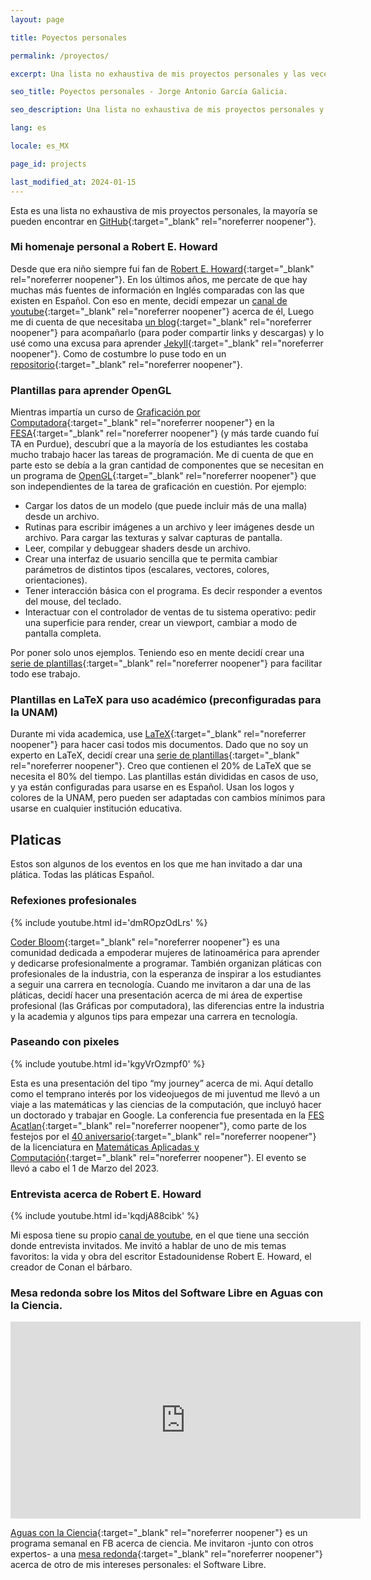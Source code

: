 ```yaml
---
layout: page

title: Poyectos personales

permalink: /proyectos/

excerpt: Una lista no exhaustiva de mis proyectos personales y las veces que me han invitado a dar una charla.

seo_title: Poyectos personales - Jorge Antonio García Galicia.

seo_description: Una lista no exhaustiva de mis proyectos personales y las veces que me han invitado a dar una charla.

lang: es

locale: es_MX

page_id: projects

last_modified_at: 2024-01-15
---
```


Esta es una lista no exhaustiva de mis proyectos personales, la mayoría se pueden encontrar en [GitHub](https://github.com/nemediano){:target="_blank" rel="noreferrer noopener"}.

### Mi homenaje personal a Robert E. Howard

Desde que era niño siempre fui fan de [Robert E. Howard](https://en.wikipedia.org/wiki/Robert_E._Howard){:target="_blank" rel="noreferrer noopener"}.
En los últimos años, me percate de que hay muchas más fuentes de información en Inglés comparadas con las que existen en Español.
Con eso en mente, decidí empezar un [canal de youtube](){:target="_blank" rel="noreferrer noopener"} acerca de él,
Luego me di cuenta de que necesitaba [un blog](https://nemediano.github.io/canalREH/){:target="_blank" rel="noreferrer noopener"} para acompañarlo (para poder compartir links y descargas) y lo usé como una excusa para aprender [Jekyll](https://jekyllrb.com/){:target="_blank" rel="noreferrer noopener"}.
Como de costumbre lo puse todo en un [repositorio](https://github.com/nemediano/canalREH){:target="_blank" rel="noreferrer noopener"}.

### Plantillas para aprender OpenGL

Mientras impartía un curso de [Graficación por Computadora](https://www.acatlan.unam.mx/files/PlanesDeEstudio/MAC/7/Graficacion_por_Computadora.pdf){:target="_blank" rel="noreferrer noopener"} en la [FESA](https://www.acatlan.unam.mx/){:target="_blank" rel="noreferrer noopener"} (y más tarde cuando fuí TA en Purdue), descubrí que a la mayoría de los estudiantes les costaba mucho trabajo hacer las tareas de programación. Me di cuenta de que en parte esto se debía a la gran cantidad de componentes que se necesitan en un programa de [OpenGL](https://www.opengl.org/){:target="_blank" rel="noreferrer noopener"} que son independientes de la tarea de graficación en cuestión. Por ejemplo:

* Cargar los datos de un modelo (que puede incluir más de una malla) desde un archivo.
* Rutinas para escribir imágenes a un archivo y leer imágenes desde un archivo. Para cargar las texturas y salvar capturas de pantalla.
* Leer, compilar y debuggear shaders desde un archivo.
* Crear una interfaz de usuario sencilla que te permita cambiar parámetros de distintos tipos (escalares, vectores, colores, orientaciones).
* Tener interacción básica con el programa. Es decir responder a eventos del mouse, del teclado.
* Interactuar con el controlador de ventas de tu sistema operativo: pedir una superficie para render, crear un viewport, cambiar a modo de pantalla completa.

Por poner solo unos ejemplos. Teniendo eso en mente decidí crear una [serie de plantillas](https://github.com/nemediano/OpenGLTemplates){:target="_blank" rel="noreferrer noopener"} para facilitar todo ese trabajo.

### Plantillas en LaTeX para uso académico (preconfiguradas para la UNAM)

Durante mi vida academica, use [LaTeX](https://www.latex-project.org/){:target="_blank" rel="noreferrer noopener"} para hacer casi todos mis documentos.
Dado que no soy un experto en LaTeX, decidí crear una [serie de plantillas](https://github.com/nemediano/latexPlantillaUnam){:target="_blank" rel="noreferrer noopener"}.
Creo que contienen el 20% de LaTeX que se necesita el 80% del tiempo.
Las plantillas están divididas en casos de uso, y ya están configuradas para usarse en es Español.
Usan los logos y colores de la UNAM, pero pueden ser adaptadas con cambios mínimos para usarse en cualquier institución educativa.

## Platicas

Estos son algunos de los eventos en los que me han invitado a dar una plática. Todas las pláticas Español.

### Refexiones profesionales

{% include youtube.html id='dmROpzOdLrs' %}

[Coder Bloom](https://coderbloom.org/){:target="_blank" rel="noreferrer noopener"} es una comunidad dedicada a empoderar mujeres de latinoamérica para aprender y dedicarse profesionalmente a programar.
También organizan pláticas con profesionales de la industria, con la esperanza de inspirar a los estudiantes a seguir una carrera en tecnología.
Cuando me invitaron a dar una de las pláticas, decidí hacer una presentación acerca de mi área de expertise profesional (las Gráficas por computadora), las diferencias entre la industria y la academia y algunos tips para empezar una carrera en tecnología.

### Paseando con pixeles

{% include youtube.html id='kgyVrOzmpf0' %}

Esta es una presentación del tipo “my journey” acerca de mi.
Aquí detallo como el temprano interés por los videojuegos de mi juventud me llevó a un viaje a las matemáticas y las ciencias de la computación, que incluyó hacer un doctorado y trabajar en Google.
La conferencia fue presentada en la [FES Acatlan](https://acatlan.unam.mx/){:target="_blank" rel="noreferrer noopener"}, como parte de los festejos por el [40 aniversario](https://mac.acatlan.unam.mx/micrositios/40anios/principal.html){:target="_blank" rel="noreferrer noopener"} de la licenciatura en [Matemáticas Aplicadas y Computación](https://mac.acatlan.unam.mx/){:target="_blank" rel="noreferrer noopener"}.
El evento se llevó a cabo el 1 de Marzo del 2023.

### Entrevista acerca de Robert E. Howard

{% include youtube.html id='kqdjA88cibk' %}

Mi esposa tiene su propio [canal de youtube](https://www.youtube.com/@eleutherialekona), en el que tiene una sección donde entrevista invitados.
Me invitó a hablar de uno de mis temas favoritos: la vida y obra del escritor Estadounidense Robert E. Howard, el creador de Conan el bárbaro.

### Mesa redonda sobre los Mitos del Software Libre en Aguas con la Ciencia.

<div class="youtube-wrapper">
<iframe src="https://www.facebook.com/plugins/video.php?height=315&href=https%3A%2F%2Fwww.facebook.com%2Faguasconlaciencia%2Fvideos%2F949258865582873%2F&show_text=false&width=560&t=0" width="560" height="315" style="border:none;overflow:hidden" scrolling="no" frameborder="0" allowfullscreen="true" allow="autoplay; clipboard-write; encrypted-media; picture-in-picture; web-share" allowFullScreen="true"> </iframe>
</div>

[Aguas con la Ciencia](https://www.facebook.com/aguasconlaciencia){:target="_blank" rel="noreferrer noopener"} es un programa semanal en FB acerca de ciencia.
Me invitaron -junto con otros expertos- a una [mesa redonda](https://fb.watch/ppsZG28yYs/){:target="_blank" rel="noreferrer noopener"} acerca de otro de mis intereses personales: el Software Libre.
